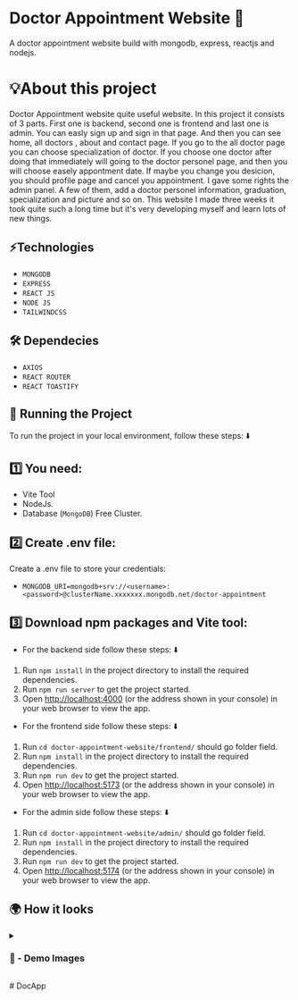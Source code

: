 # Doctor Appointment Website 🥼
A doctor appointment website build with mongodb, express, reactjs and nodejs.

# 💡About this project 
Doctor Appointment website quite useful website. In this project it consists of 3 parts. First one is backend, second one is frontend and last one is admin. You can easly sign up and sign in that page. And then you can see home, all doctors , about and contact page. If you go to the all doctor page you can choose specialization of doctor. If you choose one doctor after doing that immediately will going to the doctor personel page, and then you will choose easely appontment date. If maybe you change you desicion, you should profile page and cancel you appointment. I gave some rights the admin panel. A few of them, add a doctor personel information, graduation, specialization and picture and so on. This website I made three weeks it took quite such a long time but it's very developing myself and learn lots of new things.

## ⚡Technologies
* `MONGODB`
* `EXPRESS`
* `REACT JS`
* `NODE JS`
* `TAILWINDCSS`

## 🛠 Dependecies
* `AXIOS`
* `REACT ROUTER`
* `REACT TOASTIFY`

## 🚦 Running the Project

To run the project in your local environment, follow these steps: ⬇️

## 1️⃣ You need: 

- Vite Tool
- NodeJs.
- Database (`MongoDB`) Free Cluster.

## 2️⃣ Create .env file:

Create a .env file to store your credentials:

- `MONGODB_URI=mongodb+srv://<username>:<password>@clusterName.xxxxxxx.mongodb.net/doctor-appointment`

## 3️⃣ Download npm packages and Vite tool:

- For the backend side follow these steps: ⬇️

1. Run `npm install` in the project directory to install the required dependencies.
2. Run `npm run server` to get the project started.
3. Open [http://localhost:4000](http://localhost:4000) (or the address shown in your console) in your web browser to view the app.

- For the frontend side follow these steps: ⬇️

1. Run `cd doctor-appointment-website/frontend/` should go folder field.
2. Run `npm install` in the project directory to install the required dependencies.
3. Run `npm run dev` to get the project started.
4. Open [http://localhost:5173](http://localhost:5173) (or the address shown in your console) in your web browser to view the app.

- For the admin side follow these steps: ⬇️

1. Run `cd doctor-appointment-website/admin/` should go folder field.
2. Run `npm install` in the project directory to install the required dependencies.
3. Run `npm run dev` to get the project started.
4. Open [http://localhost:5174](http://localhost:5174) (or the address shown in your console) in your web browser to view the app.

## 🌍 How it looks

<details>
<summary><h3> 📸 - Demo Images </h3></summary>


<img src='https://github.com/user-attachments/assets/768d1f94-29e3-4466-90c5-418278abb2ce' width="100%"/>

#

<img src='https://github.com/user-attachments/assets/c66e8a38-6c8f-4b07-ab43-4ede3c087a09' width="100%"/>

#

<img src='https://github.com/user-attachments/assets/6bc93c7b-2e47-414a-ac9c-f7abbe8871b4' width="100%"/>

#

<img src='https://github.com/user-attachments/assets/ba5625b0-2a40-4429-b3c8-e6a5f4e23676' width="100%"/>

#

<img src='https://github.com/user-attachments/assets/7d6f1afb-f767-4464-8189-33df6a1cc2b8' width="100%"/>

#

<img src='https://github.com/user-attachments/assets/c7d8da6e-6bc4-485a-a6ce-8ed52ceff819' width="100%"/>


</details>

#   D o c A p p  
 